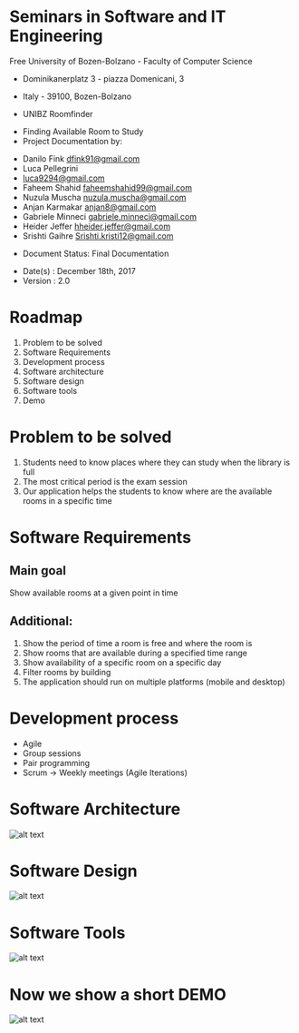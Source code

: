 # Seminars in Software and IT Engineering
Free University of Bozen-Bolzano - Faculty of Computer Science
- Dominikanerplatz 3 - piazza Domenicani, 3
- Italy - 39100, Bozen-Bolzano

- UNIBZ Roomfinder 
* Finding  Available Room to Study
* Project Documentation by:

- Danilo Fink
dfink91@gmail.com 
- Luca Pellegrini
- luca9294@gmail.com 
- Faheem Shahid
faheemshahid99@gmail.com 
- Nuzula Muscha
nuzula.muscha@gmail.com 
- Anjan Karmakar 
anjan8@gmail.com 
- Gabriele Minneci
gabriele.minneci@gmail.com 
- Heider Jeffer
hheider.jeffer@gmail.com 
- Srishti Gaihre
Srishti.kristi12@gmail.com 
* Document Status: Final Documentation
- Date(s) : December 18th, 2017
- Version : 2.0

# Roadmap 
1. Problem to be solved
2. Software Requirements
3. Development process
4. Software architecture
5. Software design
6. Software tools
7. Demo

# Problem to be solved
1. Students need to know places where they can study when the library is full
2. The most critical period is the exam session
3. Our application helps the students to know where are the available rooms in a specific time
 
 
 
 
 # Software Requirements 
 
 
 ## Main goal
Show available rooms at a given point in time
## Additional: 
1. Show the period of time a room is free and where the room is
2. Show rooms that are available during a specified time range
3. Show availability of a specific room on a specific day
4. Filter rooms by building
5. The application should run on multiple platforms (mobile and desktop) 


# Development process
- Agile
- Group sessions
- Pair programming
- Scrum → Weekly meetings (Agile Iterations)
 
# Software Architecture 

![alt text](https://github.com/HeiderJeffer/Project-for-Seminars-in-Software-and-IT-Engineering/blob/main/image/2.png)


# Software Design

![alt text](https://github.com/HeiderJeffer/Project-for-Seminars-in-Software-and-IT-Engineering/blob/main/image/3.png)

# Software Tools 

![alt text](https://github.com/HeiderJeffer/Project-for-Seminars-in-Software-and-IT-Engineering/blob/main/image/4.png)

# Now we show a short DEMO 

![alt text](https://github.com/HeiderJeffer/Project-for-Seminars-in-Software-and-IT-Engineering/blob/main/image/5.png)










 

